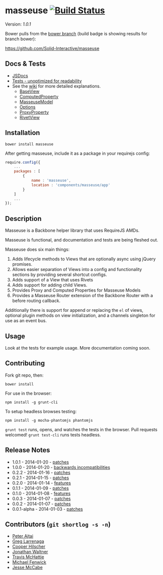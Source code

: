 # masseuse [![Build Status](https://travis-ci.org/Solid-Interactive/masseuse.png?branch=bower)](https://travis-ci.org/Solid-Interactive/masseuse)

Version: _1.0.1_

Bower pulls from the [bower branch](https://github.com/Solid-Interactive/masseuse/tree/bower) (build badge is showing results for branch bower):

https://github.com/Solid-Interactive/masseuse

## Docs & Tests

* [JSDocs](http://solid-interactive.github.io/masseuse/docs/)
* [Tests - unoptimized for readability](http://solid-interactive.github.io/masseuse/tests/)
* See the [wiki](https://github.com/Solid-Interactive/masseuse/wiki) for more detailed explanations.
    * [BaseView](https://github.com/Solid-Interactive/masseuse/wiki/BaseView)
    * [ComputedProperty](https://github.com/Solid-Interactive/masseuse/wiki/ComputedProperty)
    * [MasseuseModel](https://github.com/Solid-Interactive/masseuse/wiki/MasseuseModel)
    * [Options](https://github.com/Solid-Interactive/masseuse/wiki/Options)
    * [ProxyProperty](https://github.com/Solid-Interactive/masseuse/wiki/ProxyProperty)
    * [RivetView](https://github.com/Solid-Interactive/masseuse/wiki/Rivetview)

## Installation

```shell
bower install masseuse
```

After getting masseuse, include it as a package in your requirejs config:

```javascript
require.config({
    ...
    packages : [
        {
            name : 'masseuse',
            location : 'components/masseuse/app'
        }
    ]
    ...
});
```

## Description

Masseuse is a Backbone helper library that uses RequireJS AMDs.

Masseuse is functional, and documentation and tests are being fleshed out.

Masseuse does six main things:

1. Adds lifecycle methods to Views that are optionally async using jQuery promises.
1. Allows easier separation of Views into a config and functionality sections by providing several shortcut configs.
1. Adds support of a View that uses Rivets
1. Adds support for adding child Views.
1. Provides Proxy and Computed Properties for Masseuse Models
1. Provides a Masseuse Router extension of the Backbone Router with a before routing callback.

Additionally there is support for append or replacing the `el` of views, optional plugin methods on view initialization,
and a channels singleton for use as an event bus.

## Usage

Look at the tests for example usage. More documentation coming soon.

## Contributing

Fork git repo, then:

```shell
bower install
```

For use in the browser:

```shell
npm install -g grunt-cli
```

To setup headless browses testing:

```shell
npm install -g mocha-phantomjs phantomjs
```

`grunt test` runs, opens, and watches the tests in the browser. Pull requests welcomed!
`grunt test-cli` runs tests headless.

## Release Notes

* 1.0.1 - 2014-01-20 - [patches](release_notes/1.0.1.md)
* 1.0.0 - 2014-01-20 - [backwards incompatibilities](release_notes/1.0.0.md)
* 0.2.2 - 2014-01-16 - [patches](release_notes/0.2.2.md)
* 0.2.1 - 2014-01-15 - [patches](release_notes/0.2.1.md)
* 0.2.0 - 2014-01-14 - [features](release_notes/0.2.0.md)
* 0.1.1 - 2014-01-09 - [patches](release_notes/0.1.1.md)
* 0.1.0 - 2014-01-08 - [features](release_notes/0.1.0.md)
* 0.0.3 - 2014-01-07 - [patches](release_notes/0.0.3.md)
* 0.0.2 - 2014-01-07 - [patches](release_notes/0.0.2.md)
* 0.0.1-alpha - 2014-01-03 - [patches](release_notes/0.0.1.md)

## Contributors (`git shortlog -s -n`)

* [Peter Ajtai](https://github.com/pajtai)
* [Greg Larrenaga](https://github.com/Duder-onomy)
* [Cooper Hilscher](https://github.com/dobbobolina)
* [Jonathan Waltner](https://github.com/uselessinfo)
* [Travis McHattie](https://github.com/travism)
* [Michael Fenwick](https://github.com/MichaelFenwick)
* [Jesse McCabe](https://github.com/thinksolid)
